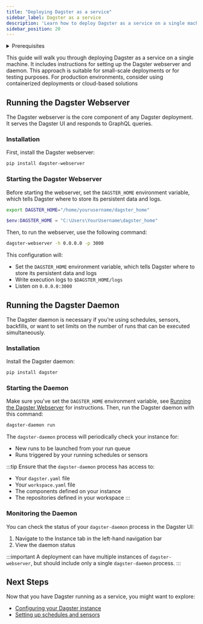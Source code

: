 ```yaml
---
title: "Deploying Dagster as a service"
sidebar_label: Dagster as a service
description: 'Learn how to deploy Dagster as a service on a single machine'
sidebar_position: 20
---
```


<details>
  <summary>Prerequisites</summary>

To follow the steps in this guide, you'll need:

- A Dagster project created
- Working knowledge of containerization and managing services

</details>

This guide will walk you through deploying Dagster as a service on a single machine. It includes instructions for setting up the Dagster webserver and daemon. This approach is suitable for small-scale deployments or for testing purposes. For production environments, consider using containerized deployments or cloud-based solutions

## Running the Dagster Webserver

The Dagster webserver is the core component of any Dagster deployment. It serves the Dagster UI and responds to GraphQL queries.

### Installation

First, install the Dagster webserver:

```bash
pip install dagster-webserver
```

### Starting the Dagster Webserver

Before starting the webserver, set the `DAGSTER_HOME` environment variable, which tells Dagster where to store its persistent data and logs.

<Tabs>
  <TabItem value="linux-mac" label="Linux/macOS (Bash)" default>

```bash
export DAGSTER_HOME="/home/yourusername/dagster_home"
```

  </TabItem>
  <TabItem value="windows" label="Windows (PowerShell)" default>

```powershell
$env:DAGSTER_HOME = "C:\Users\YourUsername\dagster_home"
```

  </TabItem>

</Tabs>

Then, to run the webserver, use the following command:

```bash
dagster-webserver -h 0.0.0.0 -p 3000
```

This configuration will:

- Set the `DAGSTER_HOME` environment variable, which tells Dagster where to store its persistent data and logs
- Write execution logs to `$DAGSTER_HOME/logs`
- Listen on `0.0.0.0:3000`

## Running the Dagster Daemon

The Dagster daemon is necessary if you're using schedules, sensors, backfills, or want to set limits on the number of runs that can be executed simultaneously.

### Installation

Install the Dagster daemon:

```bash
pip install dagster
```

### Starting the Daemon

Make sure you've set the `DAGSTER_HOME` environment variable, see [Running the Dagster Webserver](#running-the-dagster-webserver) for instructions.
Then, run the Dagster daemon with this command:

```bash
dagster-daemon run
```

The `dagster-daemon` process will periodically check your instance for:

- New runs to be launched from your run queue
- Runs triggered by your running schedules or sensors

:::tip
Ensure that the `dagster-daemon` process has access to:

- Your `dagster.yaml` file
- Your `workspace.yaml` file
- The components defined on your instance
- The repositories defined in your workspace
  :::

### Monitoring the Daemon

You can check the status of your `dagster-daemon` process in the Dagster UI:

1. Navigate to the Instance tab in the left-hand navigation bar
2. View the daemon status

:::important
A deployment can have multiple instances of `dagster-webserver`, but should include only a single `dagster-daemon` process.
:::

## Next Steps

Now that you have Dagster running as a service, you might want to explore:

- [Configuring your Dagster instance](/todo)
- [Setting up schedules and sensors](/guides/automate/schedules)
